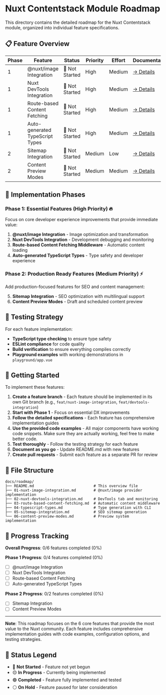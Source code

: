 # Nuxt Contentstack Module Roadmap

This directory contains the detailed roadmap for the Nuxt Contentstack module, organized into individual feature specifications.

## 📋 Feature Overview

| Phase | Feature                         | Status         | Priority | Effort | Documentation                                     |
| ----- | ------------------------------- | -------------- | -------- | ------ | ------------------------------------------------- |
| 1     | @nuxt/image Integration         | 🔴 Not Started | High     | Medium | [→ Details](./01-nuxt-image-integration.md)       |
| 1     | Nuxt DevTools Integration       | 🔴 Not Started | High     | Medium | [→ Details](./02-nuxt-devtools-integration.md)    |
| 1     | Route-based Content Fetching    | 🔴 Not Started | High     | Medium | [→ Details](./03-route-based-content-fetching.md) |
| 1     | Auto-generated TypeScript Types | 🔴 Not Started | High     | Medium | [→ Details](./04-typescript-types.md)             |
| 2     | Sitemap Integration             | 🔴 Not Started | Medium   | Low    | [→ Details](./05-sitemap-integration.md)          |
| 2     | Content Preview Modes           | 🔴 Not Started | Medium   | Medium | [→ Details](./06-content-preview-modes.md)        |

## 🚀 Implementation Phases

### **Phase 1: Essential Features (High Priority)** 🔥

Focus on core developer experience improvements that provide immediate value:

1. **@nuxt/image Integration** - Image optimization and transformation
2. **Nuxt DevTools Integration** - Development debugging and monitoring
3. **Route-based Content Fetching Middleware** - Automatic content loading
4. **Auto-generated TypeScript Types** - Type safety and developer experience

### **Phase 2: Production Ready Features (Medium Priority)** ⚡

Add production-focused features for SEO and content management:

5. **Sitemap Integration** - SEO optimization with multilingual support
6. **Content Preview Modes** - Draft and scheduled content preview

## 🧪 Testing Strategy

For each feature implementation:

- **TypeScript type checking** to ensure type safety
- **ESLint compliance** for code quality
- **Build verification** to ensure everything compiles correctly
- **Playground examples** with working demonstrations in `playground/app.vue`

## 🚀 Getting Started

To implement these features:

1. **Create a feature branch** - Each feature should be implemented in its own Git branch (e.g., `feat/nuxt-image-integration`, `feat/devtools-integration`)
2. **Start with Phase 1** - Focus on essential DX improvements
3. **Follow the detailed specifications** - Each feature has comprehensive implementation guides
4. **Use the provided code examples** - All major components have working code snippets. Make sure they are actually working, feel free to make better code.
5. **Test thoroughly** - Follow the testing strategy for each feature
6. **Document as you go** - Update README.md with new features
7. **Create pull requests** - Submit each feature as a separate PR for review

## 📁 File Structure

```
docs/roadmap/
├── README.md                           # This overview file
├── 01-nuxt-image-integration.md        # @nuxt/image provider implementation
├── 02-nuxt-devtools-integration.md     # DevTools tab and monitoring
├── 03-route-based-content-fetching.md  # Automatic content middleware
├── 04-typescript-types.md              # Type generation with CLI
├── 05-sitemap-integration.md           # SEO sitemap generation
└── 06-content-preview-modes.md         # Preview system implementation
```

## 🎯 Progress Tracking

**Overall Progress**: 0/6 features completed (0%)

**Phase 1 Progress**: 0/4 features completed (0%)

- [ ] @nuxt/image Integration
- [ ] Nuxt DevTools Integration
- [ ] Route-based Content Fetching
- [ ] Auto-generated TypeScript Types

**Phase 2 Progress**: 0/2 features completed (0%)

- [ ] Sitemap Integration
- [ ] Content Preview Modes

---

**Note**: This roadmap focuses on the 6 core features that provide the most value to the Nuxt community. Each feature includes comprehensive implementation guides with code examples, configuration options, and testing strategies.

## 🔄 Status Legend

- 🔴 **Not Started** - Feature not yet begun
- 🟡 **In Progress** - Currently being implemented
- 🟢 **Completed** - Feature fully implemented and tested
- ⚪ **On Hold** - Feature paused for later consideration
